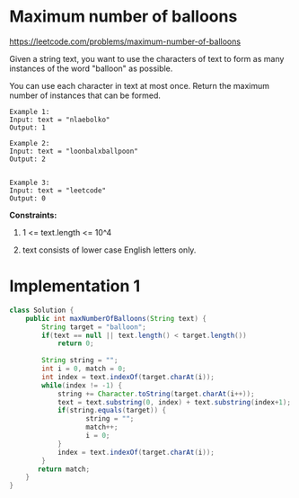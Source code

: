 # Maximum number of balloons
https://leetcode.com/problems/maximum-number-of-balloons

Given a string text, you want to use the characters of text to form as many instances of the word "balloon" as possible.

You can use each character in text at most once. Return the maximum number of instances that can be formed.

 
```
Example 1:
Input: text = "nlaebolko"
Output: 1

Example 2:
Input: text = "loonbalxballpoon"
Output: 2


Example 3:
Input: text = "leetcode"
Output: 0
``` 

**Constraints:**

1. 1 <= text.length <= 10^4

2. text consists of lower case English letters only.

# Implementation 1 

```java
class Solution {
    public int maxNumberOfBalloons(String text) {
        String target = "balloon";
        if(text == null || text.length() < target.length())
            return 0;
        
        String string = "";
        int i = 0, match = 0;
        int index = text.indexOf(target.charAt(i));
        while(index != -1) {
            string += Character.toString(target.charAt(i++));
            text = text.substring(0, index) + text.substring(index+1);
            if(string.equals(target)) {
                   string = "";
                   match++; 
                   i = 0; 
            }
            index = text.indexOf(target.charAt(i));
        }
       return match; 
    }
}
```
